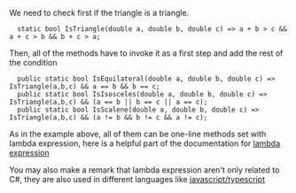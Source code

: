 We need to check first if the triangle is a triangle.
```
  static bool IsTriangle(double a, double b, double c) => a + b > c && a + c > b && b + c > a;
```
Then, all of the methods have to invoke it as a first step and add the rest of the condition
```
  public static bool IsEquilateral(double a, double b, double c) => IsTriangle(a,b,c) && a == b && b == c;
  public static bool IsIsosceles(double a, double b, double c) => IsTriangle(a,b,c) && (a == b || b == c || a == c);
  public static bool IsScalene(double a, double b, double c) => IsTriangle(a,b,c) && (a != b && b != c && a != c);
```
As in the example above, all of them can be one-line methods set with lambda expression,
here is a helpful part of the documentation for [lambda expression](https://learn.microsoft.com/en-us/dotnet/csharp/language-reference/operators/lambda-operator#expression-body-definition)

You may also make a remark that lambda expression aren't only related to C#, they are also used in different languages like [javascript/typescript](https://www.tutorialspoint.com/how-to-use-lambda-expression-in-typescript#:~:text=Lambda%20expressions%2C%20commonly%20referred%20to,defining%20functions%20in%20both%20languages.)
